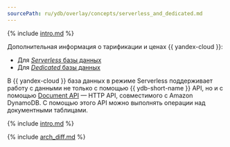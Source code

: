 ```yaml
---
sourcePath: ru/ydb/overlay/concepts/serverless_and_dedicated.md
---
```

{% include [intro.md](_includes/serverless_and_dedicated/01_intro.md) %}

Дополнительная информация о тарификации и ценах {{ yandex-cloud }}:

* Для [_Serverless_ базы данных](../pricing/serverless.md)
* Для [_Dedicated_ базы данных](../pricing/dedicated.md)

В {{ yandex-cloud }} база данных в режиме Serverless поддерживает работу с данными не только с помощью {{ ydb-short-name }} API, но и с помощью [Document API](https://cloud.yandex.ru/docs/ydb/docapi/api-ref/) — HTTP API, совместимого с Amazon DynamoDB. С помощью этого API можно выполнять операции над документными таблицами.

{% include [intro.md](_includes/serverless_and_dedicated/02_sls_pars.md) %}

{% include [arch_diff.md](_includes/serverless_and_dedicated/10_arch_diff.md) %}
